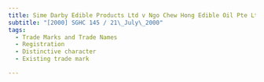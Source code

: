 ```yaml
---
title: Sime Darby Edible Products Ltd v Ngo Chew Hong Edible Oil Pte Ltd 
subtitle: "[2000] SGHC 145 / 21\_July\_2000"
tags:
  - Trade Marks and Trade Names
  - Registration
  - Distinctive character
  - Existing trade mark

---
```



